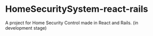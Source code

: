 # HomeSecuritySystem-react-rails

A project for Home Security Control made in React and Rails. (in development stage)
